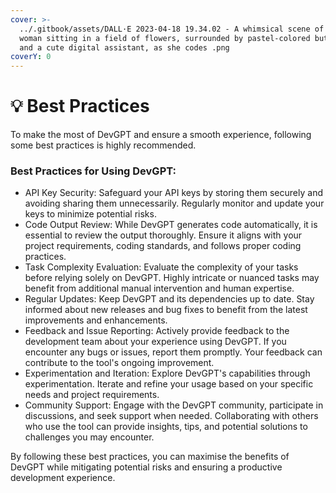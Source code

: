 ```yaml
---
cover: >-
  ../.gitbook/assets/DALL·E 2023-04-18 19.34.02 - A whimsical scene of a young
  woman sitting in a field of flowers, surrounded by pastel-colored butterflies
  and a cute digital assistant, as she codes .png
coverY: 0
---
```


# 💡 Best Practices

To make the most of DevGPT and ensure a smooth experience, following some best practices is highly recommended.

### Best Practices for Using DevGPT:

* API Key Security: Safeguard your API keys by storing them securely and avoiding sharing them unnecessarily. Regularly monitor and update your keys to minimize potential risks.
* Code Output Review: While DevGPT generates code automatically, it is essential to review the output thoroughly. Ensure it aligns with your project requirements, coding standards, and follows proper coding practices.
* Task Complexity Evaluation: Evaluate the complexity of your tasks before relying solely on DevGPT. Highly intricate or nuanced tasks may benefit from additional manual intervention and human expertise.
* Regular Updates: Keep DevGPT and its dependencies up to date. Stay informed about new releases and bug fixes to benefit from the latest improvements and enhancements.
* Feedback and Issue Reporting: Actively provide feedback to the development team about your experience using DevGPT. If you encounter any bugs or issues, report them promptly. Your feedback can contribute to the tool's ongoing improvement.
* Experimentation and Iteration: Explore DevGPT's capabilities through experimentation. Iterate and refine your usage based on your specific needs and project requirements.
* Community Support: Engage with the DevGPT community, participate in discussions, and seek support when needed. Collaborating with others who use the tool can provide insights, tips, and potential solutions to challenges you may encounter.

By following these best practices, you can maximise the benefits of DevGPT while mitigating potential risks and ensuring a productive development experience.
